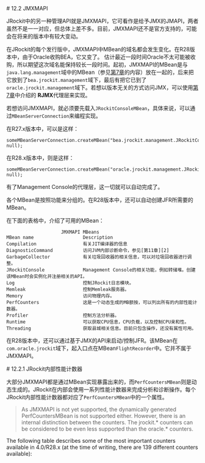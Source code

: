 <a name="12.2" />
# 12.2 JMXMAPI

JRockit中的另一种管理API就是JMXMAPI，它可看作是给予JMX的JMAPI，两者虽然不是一一对应，但总体上差不多。目前，JMXMAPI还不是官方支持的，可能会在将来的版本中有较大变动。

在JRockit的每个发行版中，JMXMAPI中MBean的域名都会发生变化。在R28版本中，由于Oracle收购BEA，它又变了。 估计最近一段时间Oracle不太可能被收购，所以期望这次域名能保持较长一段时间。起初，JMXMAPI的MBean是与`java.lang.management`域中的MBean（参见[第7章][1]的内容）放在一起的，后来把它放到了`bea.jrockit.management`域下，最后有把它已到了`oracle.jrockit.management`域下。若想以版本无关的方式访问JMX，可以使用[第7章][1]中介绍的 **RJMX**代理层来实现。

若想访问JMXMAPI，就必须要先载入`JRockitConsoleMBean`，具体来说，可以通过`MBeanServerConnection`来编程实现。

在R27.x版本中，可以是这样：

    someMBeanServerConnection.createMBean("bea.jrockit.management.JRockitConsole", null);

在R28.x版本中，则是这样：

    someMBeanServerConnection.createMBean("oracle.jrockit.management.JRockitConsole", null);

有了Management Console的代理层，这一切就可以自动完成了。

各个MBean是按照功能来分组的。在R28版本中，还可以自动创建JFR所需要的MBean。

在下面的表格中，介绍了可用的MBean：

                        JMXMAPI MBeans
    MBean name                  Description
    Compilation                 有关JIT编译器的信息
    DiagnosticCommand           访问JVM内部诊断命令，参见[第11章][2]
    GarbageCollector            有关垃圾回收器的相关信息，可以对垃圾回收器进行调整。
    JRockitConsole              Management Console的相关功能，例如转储堆。创建该MBean时会实例化并注册相关的API。
    Log                         控制JRockit日志模块。
    Memleak                     控制Memleak服务器。
    Memory                      访问物理内存。
    PerfCounters                这是一个动态生成的MB额按，可以列出所有的内部性能计数器。
    Profiler                    控制方法分析器。
    Runtime                     可以获取CPU信息，CPU负载，以及控制CPU亲和性。
    Threading                   获取县城相关信息。目前只包含操作，还没有属性可用。

在R28版本中，还可以通过基于JMX的API来启动/控制JFR。该MBean在`com.oracle.jrockit`域下，起入口点在MBean`FlightRecorder`中。它并不属于JMXMAPI。

<a name="12.2.1" />
# 12.2.1 JRockit内部性能计数器

大部分JMXMAPI都是通过MBean实现暴露出来的，而`PerfCountersMBean`则是动态生成的。JRockit在内部会使用一系列性能计数器来完成分析和诊断操作。每个JRockit内部性能计数器都对应了`PerfCountersMBean`中的一个属性。

>As JMXMAPI is not yet supported, the dynamically generated
PerfCountersMBean is not supported either. However, there
is an internal distinction between the counters. The jrockit.*
counters can be considered to be even less supported than the
oracle.* counters.

The following table describes some of the most important counters available in
4.0/R28.x (at the time of writing, there are 139 different counters available):













[1]:    ../chap7/7.md#7
[2]:    ../chap11/11.md#11